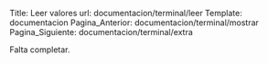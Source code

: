 Title: Leer valores
url: documentacion/terminal/leer
Template: documentacion
Pagina_Anterior: documentacion/terminal/mostrar
Pagina_Siguiente: documentacion/terminal/extra

Falta completar.
